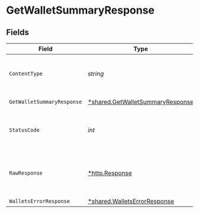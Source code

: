 # GetWalletSummaryResponse


## Fields

| Field                                                                               | Type                                                                                | Required                                                                            | Description                                                                         |
| ----------------------------------------------------------------------------------- | ----------------------------------------------------------------------------------- | ----------------------------------------------------------------------------------- | ----------------------------------------------------------------------------------- |
| `ContentType`                                                                       | *string*                                                                            | :heavy_check_mark:                                                                  | HTTP response content type for this operation                                       |
| `GetWalletSummaryResponse`                                                          | [*shared.GetWalletSummaryResponse](../../models/shared/getwalletsummaryresponse.md) | :heavy_minus_sign:                                                                  | Wallet summary                                                                      |
| `StatusCode`                                                                        | *int*                                                                               | :heavy_check_mark:                                                                  | HTTP response status code for this operation                                        |
| `RawResponse`                                                                       | [*http.Response](https://pkg.go.dev/net/http#Response)                              | :heavy_minus_sign:                                                                  | Raw HTTP response; suitable for custom response parsing                             |
| `WalletsErrorResponse`                                                              | [*shared.WalletsErrorResponse](../../models/shared/walletserrorresponse.md)         | :heavy_minus_sign:                                                                  | Error                                                                               |